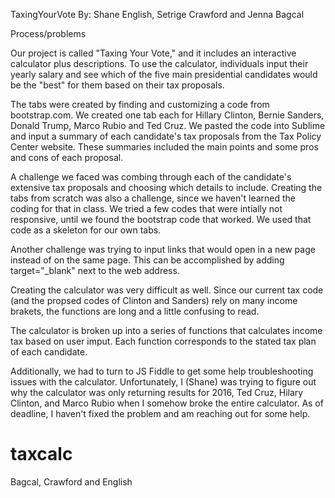 TaxingYourVote
By: Shane English, Setrige Crawford and Jenna Bagcal

Process/problems

Our project is called "Taxing Your Vote," and it includes an interactive calculator plus descriptions. To use the calculator, individuals input their yearly salary and see which of the five main presidential candidates would be the "best" for them based on their tax proposals.

The tabs were created by finding and customizing a code from bootstrap.com. We created one tab each for Hillary Clinton, Bernie Sanders, Donald Trump, Marco Rubio and Ted Cruz. We pasted the code into Sublime and input a summary of each candidate's tax proposals from the Tax Policy Center website. These summaries included the main points and some pros and cons of each proposal.

A challenge we faced was combing through each of the candidate's extensive tax proposals and choosing which details to include. Creating the tabs from scratch was also a challenge, since we haven't learned the coding for that in class. We tried a few codes that were intially not responsive, until we found the bootstrap code that worked. We used that code as a skeleton for our own tabs.

Another challenge was trying to input links that would open in a new page instead of on the same page. This can be accomplished by adding target="_blank" next to the web address.

Creating the calculator was very difficult as well. Since our current tax code (and the propsed codes of Clinton and Sanders) rely on many income brakets, the functions are long and a little confusing to read.

The calculator is broken up into a series of functions that calculates income tax based on user imput. Each function corresponds to the stated tax plan of each candidate.

Additionally, we had to turn to JS Fiddle to get some help troubleshooting issues with the calculator. Unfortunately, I (Shane) was trying to figure out why the calculator was only returning results for 2016, Ted Cruz, Hilary Clinton, and Marco Rubio when I somehow broke the entire calculator.
As of deadline, I haven't fixed the problem and am reaching out for some help.

# taxcalc
Bagcal, Crawford and English
